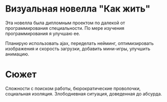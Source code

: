 # Визуальная новелла "Как жить"

Эта новелла была дипломным проектом по далекой от программирования специальности. По мере изучения программирования я улучшаю ее.

Планирую использовать ajax, переделать нейминг, оптимизировать изображения и скорость загрузки, добавить мини-игры, улучшить анимацию.

# Сюжет

Сложности с поиском работы, бюрократические проволочки, социальная изоляция. Злободневная ситуация, доведенная до абсурда.